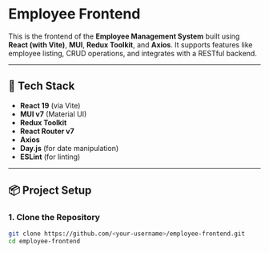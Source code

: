 # Employee Frontend

This is the frontend of the **Employee Management System** built using **React (with Vite)**, **MUI**, **Redux Toolkit**, and **Axios**. It supports features like employee listing, CRUD operations, and integrates with a RESTful backend.

---

## 🚀 Tech Stack

- **React 19** (via Vite)
- **MUI v7** (Material UI)
- **Redux Toolkit**
- **React Router v7**
- **Axios**
- **Day.js** (for date manipulation)
- **ESLint** (for linting)

---

## 📦 Project Setup

### 1. Clone the Repository

```bash
git clone https://github.com/<your-username>/employee-frontend.git
cd employee-frontend
